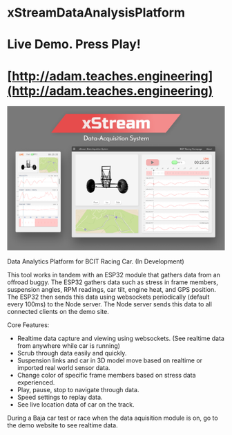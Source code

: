 # xStreamDataAnalysisPlatform


# Live Demo. Press Play!
# [http://adam.teaches.engineering](http://adam.teaches.engineering)

![Interface Image](interface.png)

Data Analytics Platform for BCIT Racing Car. (In Development)



This tool works in tandem with an ESP32 module that gathers data from an offroad buggy.
The ESP32 gathers data such as stress in frame members, suspension angles, RPM readings, car tilt, engine heat, and GPS position. The ESP32 then sends this data using websockets periodically (default every 100ms) to the Node server.
The Node server sends this data to all connected clients on the demo site.

Core Features:
 - Realtime data capture and viewing using websockets. (See realtime data from anywhere while car is running)
 - Scrub through data easily and quickly.
 - Suspension links and car in 3D model move based on realtime or imported real world sensor data.
 - Change color of specific frame members based on stress data experienced.
 - Play, pause, stop to navigate through data.
 - Speed settings to replay data.
 - See live location data of car on the track.
 
During a Baja car test or race when the data aquisition module is on, go to the demo website to see realtime data.
 
